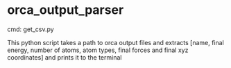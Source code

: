 # orca_output_parser
cmd: get_csv.py <path to directory of output files>
  
  This python script takes a path to orca output files and extracts [name, final energy, number of atoms, atom types, final forces and final xyz coordinates] and prints it to the terminal
